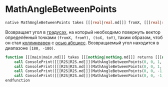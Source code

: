 # MathAngleBetweenPoints

```sql
native MathAngleBetweenPoints takes [[[real|real.md]]] fromX, [[[real|real.md]]] fromY, [[[real|real.md]]] toX, [[[real|real.md]]] toY returns [[[real|real.md]]]
```

Возвращает угол в [градусах](https://w.wiki/98yP), на который необходимо повернуть вектор определённый точками
`(fromX, fromY), (toX, toY)`, таким
образом, чтоб он стал [коллинеарен](https://w.wiki/A3w3) c [осью абсцисс](https://w.wiki/93Wk). Возвращаемый угол
находится в диапазоне `[180, -180)`.

```sql
function [[[main|main.md]]] takes [[[nothing|nothing.md]]] returns [[[nothing|nothing.md]]]
    call ConsolePrint([[[R2S|R2S.md]]](MathAngleBetweenPoints(0, 0, 1, 0)))   // 0.000
    call ConsolePrint([[[R2S|R2S.md]]](MathAngleBetweenPoints(0, 0, 1, 1)))   // 45.00
    call ConsolePrint([[[R2S|R2S.md]]](MathAngleBetweenPoints(0, 0, -1, 0)))  // 180.000
    call ConsolePrint([[[R2S|R2S.md]]](MathAngleBetweenPoints(0, 0, -1, -1))) // -135.000
endfunction
```
